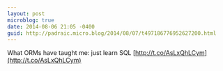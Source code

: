 ```yaml
---
layout: post
microblog: true
date: 2014-08-06 21:05 -0400
guid: http://padraic.micro.blog/2014/08/07/t497186776952627200.html
---
```

What ORMs have taught me: just learn SQL [http://t.co/AsLxQhLCym](http://t.co/AsLxQhLCym)
